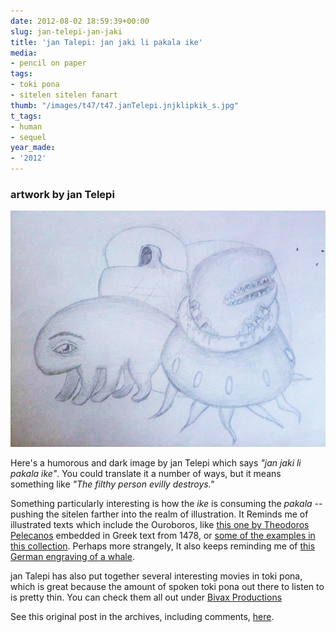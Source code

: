 ```yaml
---
date: 2012-08-02 18:59:39+00:00
slug: jan-telepi-jan-jaki
title: 'jan Talepi: jan jaki li pakala ike'
media:
- pencil on paper
tags:
- toki pona
- sitelen sitelen fanart
thumb: "/images/t47/t47.janTelepi.jnjklipkik_s.jpg"
t_tags:
- human
- sequel
year_made:
- '2012'
---
```


### artwork by jan Telepi

![jan jaki li pakala ike.](/images/t47/t47.janTelepi.jnjklipkik_l.jpg)

Here's a humorous and dark image by jan Telepi which says _"jan jaki li pakala ike"_. You could translate it a number of ways, but it means something like _"The filthy person evilly destroys."_

Something particularly interesting is how the _ike_ is consuming the _pakala_ -- pushing the sitelen farther into the realm of illustration. It Reminds me of illustrated texts which include the Ouroboros, like [this one by Theodoros Pelecanos](http://upload.wikimedia.org/wikipedia/commons/7/71/Serpiente_alquimica.jpg) embedded in Greek text from 1478, or [some of the examples in this collection](http://www.whale.to/b/snake_tail.html). Perhaps more strangely, It also keeps reminding me of [this German engraving of a whale](http://vintageprintable.com/wordpress/wp-content/uploads/2010/08/Animal-Sea-mammal-Whale-Dutch-engraving.jpg).

jan Talepi has also put together several interesting movies in toki pona, which is great because the amount of spoken toki pona out there to listen to is pretty thin. You can check them all out under [Bivax Productions](http://www.youtube.com/user/BivaxProductions)

See this original post in the archives, including comments, [here](/archive/2012/artworks_jan-telepi-jan-jaki.html).



